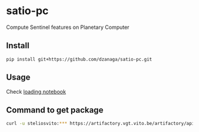 # satio-pc
Compute Sentinel features on Planetary Computer

## Install 

```
pip install git+https://github.com/dzanaga/satio-pc.git
```

## Usage

Check [loading notebook](https://github.com/dzanaga/satio-pc/blob/main/notebooks/01-Load_S2_clean_timeseries_WorldCover.ipynb)

## Command to get package
```bash
curl -u steliosvito:*** https://artifactory.vgt.vito.be/artifactory/api/pypi/python-packages/simple/satio-pc/ | tee satio.log
```